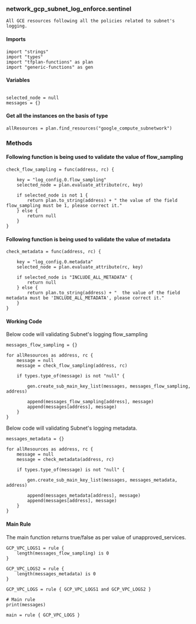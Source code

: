 ### network_gcp_subnet_log_enforce.sentinel
```
All GCE resources following all the policies related to subnet's logging.
```

#### Imports
```
import "strings"
import "types"
import "tfplan-functions" as plan
import "generic-functions" as gen
```

#### Variables 
```

selected_node = null
messages = {}
```
#### Get all the instances on the basis of type
```
allResources = plan.find_resources("google_compute_subnetwork")
```
### Methods

#### Following function is being used to validate the value of flow_sampling
```
check_flow_sampling = func(address, rc) {

	key = "log_config.0.flow_sampling"
	selected_node = plan.evaluate_attribute(rc, key)

	if selected_node is not 1 {
		return plan.to_string(address) + " the value of the field flow_sampling must be 1, please correct it."
	} else {
		return null
	}
}
```
#### Following function is being used to validate the value of metadata
```
check_metadata = func(address, rc) {

	key = "log_config.0.metadata"
	selected_node = plan.evaluate_attribute(rc, key)

	if selected_node is "INCLUDE_ALL_METADATA" {
		return null
	} else {
		return plan.to_string(address) + "  the value of the field metadata must be 'INCLUDE_ALL_METADATA', please correct it."
	}
}
```
#### Working Code

Below code will validating Subnet's logging flow_sampling
```
messages_flow_sampling = {}

for allResources as address, rc {
	message = null
	message = check_flow_sampling(address, rc)

	if types.type_of(message) is not "null" {

		gen.create_sub_main_key_list(messages, messages_flow_sampling, address)

		append(messages_flow_sampling[address], message)
		append(messages[address], message)
	}
}
```
Below code will validating Subnet's logging metadata.
```
messages_metadata = {}

for allResources as address, rc {
	message = null
	message = check_metadata(address, rc)

	if types.type_of(message) is not "null" {

		gen.create_sub_main_key_list(messages, messages_metadata, address)

		append(messages_metadata[address], message)
		append(messages[address], message)
	}
}

```


#### Main Rule
The main function returns true/false as per value of unapproved_services.
```
GCP_VPC_LOGS1 = rule {
	length(messages_flow_sampling) is 0
}

GCP_VPC_LOGS2 = rule {
	length(messages_metadata) is 0
}

GCP_VPC_LOGS = rule { GCP_VPC_LOGS1 and GCP_VPC_LOGS2 }

# Main rule
print(messages)

main = rule { GCP_VPC_LOGS }
```
